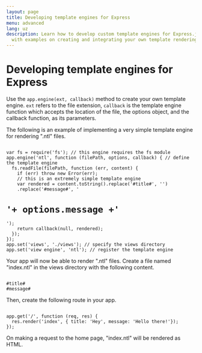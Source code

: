 ```yaml
---
layout: page
title: Developing template engines for Express
menu: advanced
lang: uz
description: Learn how to develop custom template engines for Express.js using app.engine(),
  with examples on creating and integrating your own template rendering logic.
---
```


# Developing template engines for Express

Use the `app.engine(ext, callback)` method to create your own template engine. `ext` refers to the file extension, `callback` is the template engine function which accepts the location of the file, the options object, and the callback function, as its parameters.

The following is an example of implementing a very simple template engine for rendering ".ntl" files.

<pre><code class="language-javascript" translate="no">
var fs = require('fs'); // this engine requires the fs module
app.engine('ntl', function (filePath, options, callback) { // define the template engine
  fs.readFile(filePath, function (err, content) {
    if (err) throw new Error(err);
    // this is an extremely simple template engine
    var rendered = content.toString().replace('#title#', '<title>'+ options.title +'</title>')
    .replace('#message#', '<h1>'+ options.message +'</h1>');
    return callback(null, rendered);
  });
});
app.set('views', './views'); // specify the views directory
app.set('view engine', 'ntl'); // register the template engine
</code></pre>

Your app will now be able to render ".ntl" files. Create a file named "index.ntl" in the views directory with the following content.

<pre><code class="language-javascript" translate="no">
#title#
#message#
</code></pre>
Then, create the following route in your app.

<pre><code class="language-javascript" translate="no">
app.get('/', function (req, res) {
  res.render('index', { title: 'Hey', message: 'Hello there!'});
});
</code></pre>
On making a request to the home page, "index.ntl" will be rendered as HTML.
